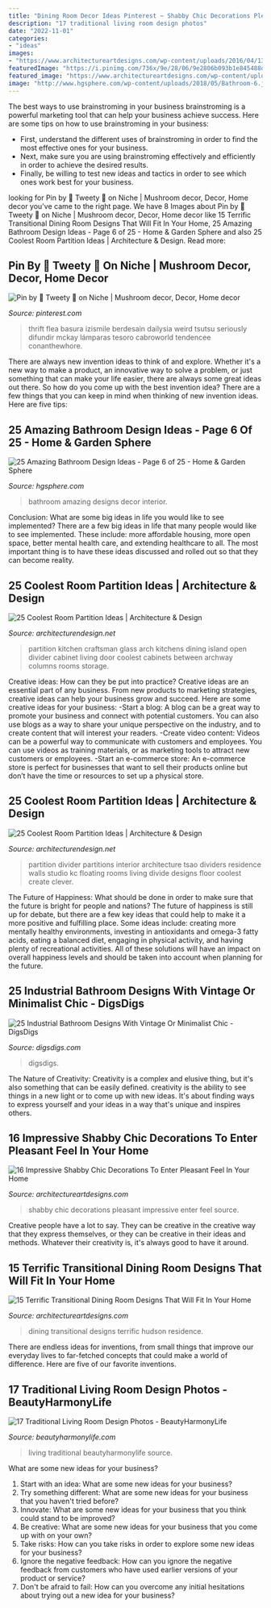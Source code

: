 ```yaml
---
title: "Dining Room Decor Ideas Pinterest ~ Shabby Chic Decorations Pleasant Impressive Enter Feel Source"
description: "17 traditional living room design photos"
date: "2022-11-01"
categories:
- "ideas"
images:
- "https://www.architectureartdesigns.com/wp-content/uploads/2016/04/13-21-630x900.jpg"
featuredImage: "https://i.pinimg.com/736x/9e/28/06/9e2806b093b1e845488d745cf0d2cdab.jpg"
featured_image: "https://www.architectureartdesigns.com/wp-content/uploads/2015/04/15-Terrific-Transitional-Dining-Room-Designs-That-Will-Fit-In-Your-Home-3-630x930.jpg"
image: "http://www.hgsphere.com/wp-content/uploads/2018/05/Bathroom-6.jpeg"
---
```



The best ways to use brainstroming in your business
brainstroming is a powerful marketing tool that can help your business achieve success. Here are some tips on how to use brainstroming in your business: 
- First, understand the different uses of brainstroming in order to find the most effective ones for your business. 
- Next, make sure you are using brainstroming effectively and efficiently in order to achieve the desired results. 
- Finally, be willing to test new ideas and tactics in order to see which ones work best for your business.

	

		
looking for Pin by 🌷 Tweety 🌷 on Niche | Mushroom decor, Decor, Home decor you've came to the right page. We have 8 Images about Pin by 🌷 Tweety 🌷 on Niche | Mushroom decor, Decor, Home decor like 15 Terrific Transitional Dining Room Designs That Will Fit In Your Home, 25 Amazing Bathroom Design Ideas - Page 6 of 25 - Home &amp; Garden Sphere and also 25 Coolest Room Partition Ideas | Architecture &amp; Design. Read more:
		
    
## Pin By 🌷 Tweety 🌷 On Niche | Mushroom Decor, Decor, Home Decor

<img loading=lazy src="https://i.pinimg.com/736x/9e/28/06/9e2806b093b1e845488d745cf0d2cdab.jpg" onerror="this.onerror=null;this.src='https://tse3.mm.bing.net/th?id=OIP.7R0-0Xuy_tXYQO3PxdvW1gHaJ5&amp;pid=15.1';" alt="Pin by 🌷 Tweety 🌷 on Niche | Mushroom decor, Decor, Home decor">

_Source: pinterest.com_

>thrift flea basura izismile berdesain dailysia weird tsutsu seriously difundir mckay lámparas tesoro cabroworld tendencee conanthewhore. 

	

There are always new invention ideas to think of and explore. Whether it's a new way to make a product, an innovative way to solve a problem, or just something that can make your life easier, there are always some great ideas out there. So how do you come up with the best invention idea? There are a few things that you can keep in mind when thinking of new invention ideas. Here are five tips: 

    
## 25 Amazing Bathroom Design Ideas - Page 6 Of 25 - Home &amp; Garden Sphere

<img loading=lazy src="http://www.hgsphere.com/wp-content/uploads/2018/05/Bathroom-6.jpeg" onerror="this.onerror=null;this.src='https://tse1.mm.bing.net/th?id=OIP.jGwpOVVA2ELpt16vLfkkWwHaKu&amp;pid=15.1';" alt="25 Amazing Bathroom Design Ideas - Page 6 of 25 - Home &amp; Garden Sphere">

_Source: hgsphere.com_

>bathroom amazing designs decor interior. 

	

Conclusion: What are some big ideas in life you would like to see implemented?
There are a few big ideas in life that many people would like to see implemented. These include: more affordable housing, more open space, better mental health care, and extending healthcare to all. The most important thing is to have these ideas discussed and rolled out so that they can become reality.

    
## 25 Coolest Room Partition Ideas | Architecture &amp; Design

<img loading=lazy src="http://cdn.architecturendesign.net/wp-content/uploads/2014/08/1446.jpg" onerror="this.onerror=null;this.src='https://tse1.mm.bing.net/th?id=OIP.6iDV5z49ztLLQfWfhoEl0AHaJV&amp;pid=15.1';" alt="25 Coolest Room Partition Ideas | Architecture &amp; Design">

_Source: architecturendesign.net_

>partition kitchen craftsman glass arch kitchens dining island open divider cabinet living door coolest cabinets between archway columns rooms storage. 

	

Creative ideas: How can they be put into practice?
Creative ideas are an essential part of any business. From new products to marketing strategies, creative ideas can help your business grow and succeed. Here are some creative ideas for your business: 
-Start a blog: A blog can be a great way to promote your business and connect with potential customers. You can also use blogs as a way to share your unique perspective on the industry, and to create content that will interest your readers. 
-Create video content: Videos can be a powerful way to communicate with customers and employees. You can use videos as training materials, or as marketing tools to attract new customers or employees. 
-Start an e-commerce store: An e-commerce store is perfect for businesses that want to sell their products online but don’t have the time or resources to set up a physical store.

    
## 25 Coolest Room Partition Ideas | Architecture &amp; Design

<img loading=lazy src="https://cdn.architecturendesign.net/wp-content/uploads/2014/08/559.jpg" onerror="this.onerror=null;this.src='https://tse3.mm.bing.net/th?id=OIP.ezvH4qoRj1glBCBnrbwgYgHaLH&amp;pid=15.1';" alt="25 Coolest Room Partition Ideas | Architecture &amp; Design">

_Source: architecturendesign.net_

>partition divider partitions interior architecture tsao dividers residence walls studio kc floating rooms living divide designs floor coolest create clever. 

	

The Future of Happiness: What should be done in order to make sure that the future is bright for people and nations?
The future of happiness is still up for debate, but there are a few key ideas that could help to make it a more positive and fulfilling place. Some ideas include: creating more mentally healthy environments, investing in antioxidants and omega-3 fatty acids, eating a balanced diet, engaging in physical activity, and having plenty of recreational activities. All of these solutions will have an impact on overall happiness levels and should be taken into account when planning for the future.

    
## 25 Industrial Bathroom Designs With Vintage Or Minimalist Chic - DigsDigs

<img loading=lazy src="https://www.digsdigs.com/photos/striking-industrial-bathroom-designs-24.jpg" onerror="this.onerror=null;this.src='https://tse3.mm.bing.net/th?id=OIP.oLJuIlCIGusieAqUPKtG7AHaLH&amp;pid=15.1';" alt="25 Industrial Bathroom Designs With Vintage Or Minimalist Chic - DigsDigs">

_Source: digsdigs.com_

>digsdigs. 

	

The Nature of Creativity:
Creativity is a complex and elusive thing, but it's also something that can be easily defined. creativity is the ability to see things in a new light or to come up with new ideas. It's about finding ways to express yourself and your ideas in a way that's unique and inspires others.

    
## 16 Impressive Shabby Chic Decorations To Enter Pleasant Feel In Your Home

<img loading=lazy src="https://www.architectureartdesigns.com/wp-content/uploads/2016/04/13-21-630x900.jpg" onerror="this.onerror=null;this.src='https://tse3.mm.bing.net/th?id=OIP.ofaZlDf09ljlUUAO8g8-MQHaKl&amp;pid=15.1';" alt="16 Impressive Shabby Chic Decorations To Enter Pleasant Feel In Your Home">

_Source: architectureartdesigns.com_

>shabby chic decorations pleasant impressive enter feel source. 

	

Creative people have a lot to say. They can be creative in the creative way that they express themselves, or they can be creative in their ideas and methods. Whatever their creativity is, it's always good to have it around.

    
## 15 Terrific Transitional Dining Room Designs That Will Fit In Your Home

<img loading=lazy src="https://www.architectureartdesigns.com/wp-content/uploads/2015/04/15-Terrific-Transitional-Dining-Room-Designs-That-Will-Fit-In-Your-Home-3-630x930.jpg" onerror="this.onerror=null;this.src='https://tse3.mm.bing.net/th?id=OIP.1fGknoV9mexsP2vP7mJGZwHaK7&amp;pid=15.1';" alt="15 Terrific Transitional Dining Room Designs That Will Fit In Your Home">

_Source: architectureartdesigns.com_

>dining transitional designs terrific hudson residence. 

	

There are endless ideas for inventions, from small things that improve our everyday lives to far-fetched concepts that could make a world of difference. Here are five of our favorite inventions.

    
## 17 Traditional Living Room Design Photos - BeautyHarmonyLife

<img loading=lazy src="https://beautyharmonylife.com/wp-content/uploads/2013/07/traditional-living-room-1.jpg" onerror="this.onerror=null;this.src='https://tse1.mm.bing.net/th?id=OIP.wPA3grbCI-Q4G0IhIPefcwHaKU&amp;pid=15.1';" alt="17 Traditional Living Room Design Photos - BeautyHarmonyLife">

_Source: beautyharmonylife.com_

>living traditional beautyharmonylife source. 

	

What are some new ideas for your business?
1. Start with an idea: What are some new ideas for your business? 
2. Try something different: What are some new ideas for your business that you haven't tried before? 
3. Innovate: What are some new ideas for your business that you think could stand to be improved? 
4. Be creative: What are some new ideas for your business that you come up with on your own? 
5. Take risks: How can you take risks in order to explore some new ideas for your business? 
6. Ignore the negative feedback: How can you ignore the negative feedback from customers who have used earlier versions of your product or service? 
7. Don't be afraid to fail: How can you overcome any initial hesitations about trying out a new idea for your business?

